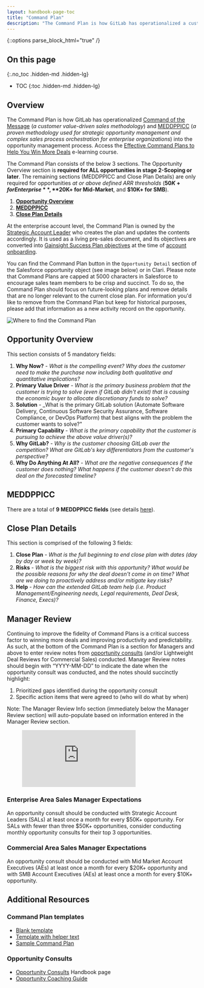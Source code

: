 ```yaml
---
layout: handbook-page-toc
title: "Command Plan"
description: "The Command Plan is how GitLab has operationalized a customer value-driven sales methodology with strategic opportunity management into the opportunity management process"
---
```


{::options parse_block_html="true" /}

## On this page
{:.no_toc .hidden-md .hidden-lg}

- TOC
{:toc .hidden-md .hidden-lg}

## Overview
The Command Plan is how GitLab has operationalized [Command of the Message](/handbook/sales/command-of-the-message/) (_a customer value-driven sales methodology_) and [MEDDPPICC](/handbook/sales/meddppicc/) (_a proven methodology used for strategic opportunity management and complex sales process orchestration for enterprise organizations_) into the opportunity management process. Access the [Effective Command Plans to Help You Win More Deals](https://gitlab.edcast.com/pathways/sal-effective-command-plans-to-help-you-win-more-deals-sal) e-learning course.

The Command Plan consists of the below 3 sections. The Opportunity Overview section is **required for ALL opportunities in stage 2-Scoping or later**. The remaining sections (MEDDPPICC and Close Plan Details) are only required for opportunities _at or above defined ARR thresholds_ (**$50K+ for Enterprise**, **$20K+ for Mid-Market**, and **$10K+ for SMB**).
1. [**Opportunity Overview**](/handbook/sales/command-of-the-message/command-plan/#opportunity-overview)
1. [**MEDDPPICC**](/handbook/sales/command-of-the-message/command-plan/#meddppicc)
1. [**Close Plan Details**](/handbook/sales/command-of-the-message/command-plan/#close-plan-details)

At the enterprise account level, the Command Plan is owned by the [Strategic Account Leader](/job-families/sales/strategic-account-leader/) who creates the plan and updates the contents accordingly. It is used as a living pre-sales document, and its objectives are converted into [Gainsight Success Plan objectives](/handbook/customer-success/tam/success-plans/#objectives) at the time of [account onboarding](/handbook/customer-success/tam/onboarding/).

You can find the Command Plan button in the `Opportunity Detail` section of the Salesforce opportunity object (see image below) or in Clari. Please note that Command Plans are capped at 5000 characters in Salesforce to encourage sales team members to be crisp and succinct. To do so, the Command Plan should focus on future-looking plans and remove details that are no longer relevant to the current close plan. For information you'd like to remove from the Command Plan but keep for historical purposes, please add that information as a new activity record on the opportunity.

![Where to find the Command Plan](/handbook/sales/command-plan.png)

## Opportunity Overview

This section consists of 5 mandatory fields:
1. **Why Now?** - _What is the compelling event? Why does the customer need to make the purchase now including both qualitative and quantitative implications?_
1. **Primary Value Driver** - _What is the primary business problem that the customer is trying to solve (even if GitLab didn't exist) that is causing the economic buyer to allocate discretionary funds to solve?_
1. **Solution** - _What is the primary GitLab solution (Automate Software Delivery, Continuous Software Security Assurance, Software Compliance, or DevOps Platform) that best aligns with the problem the customer wants to solve?"
1. **Primary Capability** - _What is the primary capability that the customer is pursuing to achieve the above value driver(s)?_
1. **Why GitLab?** - _Why is the customer choosing GitLab over the competition? What are GitLab's key differentiators from the customer's perspective?_
1. **Why Do Anything At All?** - _What are the negative consequences if the customer does nothing? What happens if the customer doesn’t do this deal on the forecasted timeline?_

## MEDDPPICC

There are a total of **9 MEDDPPICC fields** (see details [here](/handbook/sales/meddppicc)).

## Close Plan Details

This section is comprised of the following 3 fields:
1. **Close Plan** - _What is the full beginning to end close plan with dates (day by day or week by week)?_
1. **Risks** - _What is the biggest risk with this opportunity? What would be the possible reasons for why the deal doesn't come in on time? What are we doing to proactively address and/or mitigate key risks?_
1. **Help** - _How can the extended GitLab team help (i.e. Product Management/Engineering needs, Legal requirements, Deal Desk, Finance, Execs)?_

## Manager Review

Continuing to improve the fidelity of Command Plans is a critical success factor to winning more deals and improving productivity and predictability. As such, at the bottom of the Command Plan is a section for Managers and above to enter review notes from [opportunity consults](/handbook/sales/command-of-the-message/opportunity-consults/) (and/or Lightweight Deal Reviews for Commercial Sales) conducted. Manager Review notes should begin with “YYYY-MM-DD” to indicate the date when the opportunity consult was conducted, and the notes should succinctly highlight: 
1. Prioritized gaps identified during the opportunity consult 
1. Specific action items that were agreed to (who will do what by when)

Note: The Manager Review Info section (immediately below the Manager Review section) will auto-populate based on information entered in the Manager Review section.

<figure class="video_container">
  <iframe src="https://www.youtube.com/embed/QUTfs2lzjLc" frameborder="0" allowfullscreen="true"> </iframe>
</figure>

### Enterprise Area Sales Manager Expectations
An opportunity consult should be conducted with Strategic Account Leaders (SALs) at least once a month for every $50K+ opportunity. For SALs with fewer than three $50K+ opportunities, consider conducting monthly opportunity consults for their top 3 opportunities.

### Commercial Area Sales Manager Expectations
An opportunity consult should be conducted with Mid Market Account Executives (AEs) at least once a month for every $20K+ opportunity and with SMB Account Executives (AEs) at least once a month for every $10K+ opportunity. 

## Additional Resources

### Command Plan templates
- [Blank template](https://drive.google.com/open?id=1uTHRRUQx4IP_dXUnsrfG2x9Ti-XpMneX3IDu2v0TZtY)
- [Template with helper text](https://drive.google.com/open?id=1SH7yfGFda0jsHcM9QmVI9BQO54fuaMujt-aJfFg-EUA)
- [Sample Command Plan](https://drive.google.com/open?id=1SdfgEds7NvCezcrFjirdLygIp4715iQn7u2ts-9avwg)

### Opportunity Consults
- [Opportunity Consults](/handbook/sales/command-of-the-message/opportunity-consults/) Handbook page
- [Opportunity Coaching Guide](https://docs.google.com/document/d/1IZA9Fo2SvZOrtUVpXOjwwqs76lKdXFs4hTezbxRq5v8/copy)
